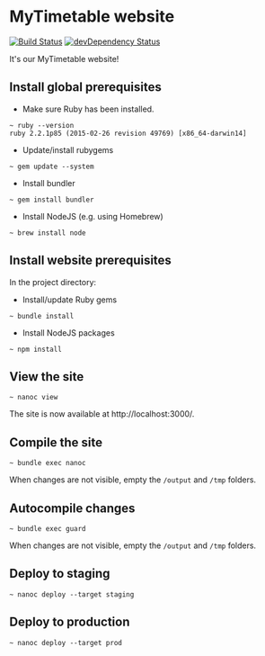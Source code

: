 # MyTimetable website

[![Build Status](https://travis-ci.org/eveoh/website-mytimetable.svg?branch=master)](https://travis-ci.org/eveoh/website-mytimetable) [![devDependency Status](https://david-dm.org/eveoh/website-mytimetable/dev-status.svg)](https://david-dm.org/eveoh/website-mytimetable#info=devDependencies)

It's our MyTimetable website!

## Install global prerequisites
* Make sure Ruby has been installed.

```
~ ruby --version
ruby 2.2.1p85 (2015-02-26 revision 49769) [x86_64-darwin14]
```

* Update/install rubygems

```
~ gem update --system
```

* Install bundler

```
~ gem install bundler
```

* Install NodeJS (e.g. using Homebrew)

```
~ brew install node
```

## Install website prerequisites

In the project directory:

* Install/update Ruby gems

```
~ bundle install
```

* Install NodeJS packages

```
~ npm install
```

## View the site
```
~ nanoc view
```

The site is now available at http://localhost:3000/.

## Compile the site
```
~ bundle exec nanoc
```

When changes are not visible, empty the `/output` and `/tmp` folders.

## Autocompile changes
```
~ bundle exec guard
```

When changes are not visible, empty the `/output` and `/tmp` folders.

## Deploy to staging
```
~ nanoc deploy --target staging
```

## Deploy to production
```
~ nanoc deploy --target prod
```

